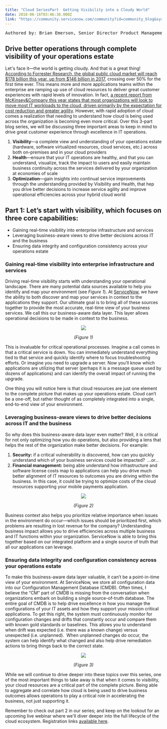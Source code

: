 ```yaml
---
title: "Cloud SeriesPart  Getting Visibility into a Cloudy World"
date: 2018-06-16T03:46:36.000Z
link: "https://community.servicenow.com/community?id=community_blog&sys_id=ce50ba9cdb7e17000be6a345ca9619b2"
---
```

<pre>Authored by: Brian Emerson, Senior Director Product Management—IT Operations Management</pre>
<h2>Drive better operations through complete visibility of your operations estate</h2>
<p>Let&#39;s face it—the world is getting cloudy. And that is a great thing! <a title="Predictions 2018: Cloud Computing Accelerates Enterprise Transformation Everywhere" href="https://www.forrester.com/report/Predictions&#43;2018&#43;Cloud&#43;Computing&#43;Accelerates&#43;Enterprise&#43;Transformation&#43;Everywhere/-/E-RES139611" target="_blank" rel="nofollow">According to Forrester Research, the global public cloud market will reach $178 billion this year, up from $146 billion in 2017</a>, crossing over 50% for the first time ever. This means more and more applications teams within the enterprise are ramping up use of cloud resources to deliver great customer experiences with rapid levels of innovation. In fact, <a title="IT as a service: From build to consume" href="https://www.mckinsey.com/industries/high-tech/our-insights/IT-as-a-service-From-build-to-consume" target="_blank" rel="nofollow">a recent report from McKinsey&amp;Company this year states that most organizations will look to move most IT workloads to the cloud, driven primarily by the expectation for cost reduction and greater agility</a>. However, with rapid adoption of cloud comes a realization that needing to understand how cloud is being used across the organization is becoming even more critical. Over this 3-part blog series, we will be discussing three important areas to keep in mind to drive great customer experience through excellence in IT operations.</p>
<ol><li><strong>Visibility</strong>—a complete view and understanding of your operations estate (hardware, software virtualized resources, cloud services, etc.) across both on-premises and in your cloud providers</li><li><strong>Health</strong>—ensure that your IT operations are healthy, and that you can understand, visualize, track the impact to users and easily maintain business continuity across the services delivered by your organization at economies of scale</li><li><strong>Optimization</strong>—gain insights into continual service improvements through the understanding provided by Visibility and Health, that hep you drive better decisions to increase service agility and improve operational efficiencies across your hybrid cloud world</li></ol>
<h2 class="p1">Part 1: Let’s start with visibility, which focuses on three core capabilities:</h2>
<ul><li class="li1">Gaining real-time visibility into enterprise infrastructure and services</li><li class="li1">Leveraging business-aware views to drive better decisions across IT and the business</li><li class="li1">Ensuring data integrity and configuration consistency across your operations estate</li></ul>
<h3 class="p1"><strong>Gaining real-time visibility into enterprise infrastructure and services</strong></h3>
<p class="p1">Driving real-time visibility starts with understanding your operational landscape.<span class="Apple-converted-space"> </span>There are many potential data sources available to help you identify and map your environment (see <em>Figure 1</em>).<span class="Apple-converted-space"> </span>At <a title="ServiceNow homepage" href="https://www.servicenow.com/" target="_blank" rel="nofollow">ServiceNow</a>, we have the ability to both discover and map your services in context to the applications they support.<span class="Apple-converted-space"> </span>Our ultimate goal is to bring all of these sources together to provide the most accurate, real-time view of your business services.<span class="Apple-converted-space"> </span>We call this our business-aware data layer.<span class="Apple-converted-space"> </span>This layer allows operational decisions to be made in context to the business. </p>
<p class="p1" style="text-align: center;"><img style="max-width: 100%; max-height: 480px;" src="ea1d665cdb3e17000be6a345ca96198c.iix" /></p>
<p class="p1" style="text-align: center;"><em>(Figure 1)</em></p>
<p class="p1">This is invaluable for critical operational processes.<span class="Apple-converted-space"> </span>Imagine a call comes in that a critical service is down.<span class="Apple-converted-space"> </span>You can immediately understand everything tied to that service and quickly identify where to focus troubleshooting efforts.<span class="Apple-converted-space"> </span>Or imagine you need to upgrade a server.<span class="Apple-converted-space"> </span>Now you’ll know which applications are utilizing that server (perhaps it is a message queue used by dozens of applications) and can identify the overall impact of running the upgrade.</p>
<p class="p1">One thing you will notice here is that cloud resources are just one element to the complete picture that makes up your operations estate.<span class="Apple-converted-space"> </span>Cloud can’t be a one-off, but rather thought of as completely integrated into a single, end-to-end view of your environment.</p>
<h3 class="p1"><strong>Leveraging business-aware views to drive better decisions across IT and the business </strong></h3>
<p class="p1">So why does this business-aware data layer even matter?<span class="Apple-converted-space"> </span>Well, it is critical for not only optimizing how you do operations, but also providing a lens that helps the rest of the organization make better decisions.<span class="Apple-converted-space"> </span>For example:</p>
<ol class="ol1"><li class="li1"><strong>Security:</strong><span class="Apple-converted-space"> </span>if a critical vulnerability is discovered, how can you quickly understand which of your business services could be impacted?<span class="Apple-converted-space">  </span><em>…or…</em></li><li class="li1"><strong>Financial management:</strong> being able understand how infrastructure and software license costs map to applications can help you drive much better alignment of IT resources to outcomes you are driving within the business.<span class="Apple-converted-space"> </span>In this case, it could be trying to optimize costs of the cloud resources supporting your mobile payments application. </li></ol>
<p style="text-align: center;"><img style="max-width: 100%; max-height: 480px;" src="154da29cdb3e17000be6a345ca961913.iix" /></p>
<p style="text-align: center;"><em>(Figure 2)</em></p>
<p class="p1">Business context also helps you prioritize relative importance when issues in the environment do occur—which issues should be prioritized first, which problems are resulting in lost revenue for the company?<span class="Apple-converted-space"> </span>Understanding business impact allows you to drive efficiencies across multiple business and IT functions within your organization.<span class="Apple-converted-space"> </span>ServiceNow is able to bring this together based on our integrated platform and a single source of truth that all our applications can leverage. </p>
<h3 class="p1"><strong>Ensuring data integrity and configuration consistency across your operations estate</strong></h3>
<p class="p1">To make this business-aware data layer valuable, it can’t be a point-in-time view of your environment.<span class="Apple-converted-space"> </span>At ServiceNow, we store all configuration data into our Configuration Management Database (CMDB).<span class="Apple-converted-space"> </span>Often times, I believe the “CM” part of CMDB is missing from the conversation when organizations embark on building a single source-of-truth database.<span class="Apple-converted-space"> </span>The entire goal of CMDB is to help drive excellence in how you manage the configurations of your IT assets and how they support your mission critical applications.<span class="Apple-converted-space"> </span>To get this right, the system must continuously monitor for configuration changes and drifts that constantly occur and compare them with known gold standards or baselines.<span class="Apple-converted-space"> </span>This allows you to understand when drift was expected (i.e. there was a known change) versus unexpected (i.e. unplanned).<span class="Apple-converted-space">  </span>When unplanned changes do occur, the system can help identify what changed and also help drive remediation actions to bring things back to the correct state.</p>
<p class="p1" style="text-align: center;"><img style="max-width: 100%; max-height: 480px;" src="d46da69cdb3e17000be6a345ca961968.iix" /></p>
<p class="p1" style="text-align: center;"><em>(Figure 3)</em></p>
<p class="p1">While we will continue to drive deeper into these topics over this series, one of the most important things to take away is that when it comes to visibility, your cloud resources are a critical part of the complete picture.<span class="Apple-converted-space"> </span>Being able to aggregate and correlate how cloud is being used to drive business outcomes allows operations to play a critical role in accelerating the business, not just supporting it. </p>
<p class="p1">Remember to check out part 2 in our series; and keep on the lookout for an upcoming live webinar where we&#39;ll diver deeper into the full lifecycle of the cloud ecosystem. Registration links <a title="Events: Webinars" href="https://www.servicenow.com/events.html#servicenow%25event-specific/webinars-live" target="_blank" rel="nofollow">available here</a>.</p>